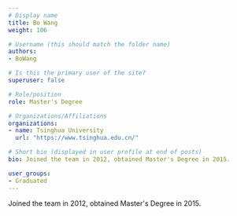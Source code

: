 ```yaml
---
# Display name
title: Bo Wang
weight: 106

# Username (this should match the folder name)
authors:
- BoWang

# Is this the primary user of the site?
superuser: false

# Role/position
role: Master's Degree

# Organizations/Affiliations
organizations:
- name: Tsinghua University
  url: "https://www.tsinghua.edu.cn/"

# Short bio (displayed in user profile at end of posts)
bio: Joined the team in 2012, obtained Master's Degree in 2015.

user_groups:
- Graduated
---
```


Joined the team in 2012, obtained Master's Degree in 2015.